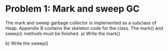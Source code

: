 # Problem 1: Mark and sweep GC
The mark and sweep garbage collector is implemented as a subclass of Heap. Appendix B
contains the skeleton code for the class. The mark() and sweep() methods must be
finished.
a) Write the mark()


b) Write the sweep()